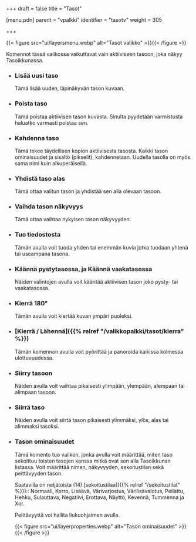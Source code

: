 +++
draft = false
title = "Tasot"

[menu.pdn]
    parent = "vpalkki"
    identifier = "tasotv"
    weight = 305

+++

{{< figure src="ui/layersmenu.webp" alt="Tasot valikko" >}}{{< /figure >}}

Komennot tässä valikossa vaikuttavat vain aktiiviseen tasoon, joka näkyy Tasoikkunassa.

* ### Lisää uusi taso

    Tämä lisää uuden, läpinäkyvän tason kuvaan.

* ### Poista taso

    Tämä poistaa aktiivisen tason kuvasta. Sinulta pyydetään varmistusta haluatko varmasti poistaa sen.

* ### Kahdenna taso

    Tämä tekee täydellisen kopion aktiivisesta tasosta. Kaikki tason ominaisuudet ja sisältö (pikselit), kahdennetaan. Uudella tasolla on myös sama
    nimi kuin alkuperäisellä.

* ### Yhdistä taso alas

    Tämä ottaa valitun tason ja yhdistää sen alla olevaan tasoon.

* ### Vaihda tason näkyvyys

    Tämä ottaa vaihtaa nykyisen tason näkyvyyden.

* ### Tuo tiedostosta

    Tämän avulla voit tuoda yhden tai enemmän kuvia jotka tuodaan yhtenä tai useampana tasona.

* ### Käännä pystytasossa, ja Käännä vaakatasossa

    Näiden valintojen avulla voit kääntää aktiivisen tason joko pysty- tai vaakatasossa.

* ### Kierrä 180°

    Tämän avulla voit kiertää kuvan ympäri puoleksi.

* ### [Kierrä / Lähennä]({{% relref "/valikkopalkki/tasot/kierra" %}})

    Tämän komennon avulla voit pyörittää ja panoroida kaikissa kolmessa ulottuvuudessa.

* ### Siirry tasoon

    Näiden avulla voit vaihtaa pikaisesti ylimpään, ylempään, alempaan tai alimpaan tasoon.

* ### Siirrä taso

    Näiden avulla voit siirtä tason pikaisesti ylimmäksi, ylös, alas tai alimmaksi tasoksi.

* ### Tason ominaisuudet

    Tämä komento tuo valikon, jonka avulla voit määrittää, miten taso sekoittuu toisten tasojen kanssa mitkä ovat sen alla Tasoikkunan listassa.
    Voit määrittää nimen, näkyvyyden, sekoitustilan sekä peittävyyden tason.

    Saatavilla on neljätoista (14) [sekoitustilaa]({{% relref "/sekoitustilat" %}}):: Normaali, Kerro, Lisäävä, Värivarjostus, Värilisävalotus,
    Peilattu, Hehku, Sulauttava, Negatiivi, Erottava, Näyttö, Kevennä, Tummenna ja Xor.

    Peittävyyttä voi hallita liukuohjaimen avulla.

    {{< figure src="ui/layerproperties.webp" alt="Tason ominaisuudet" >}}{{< /figure >}}
